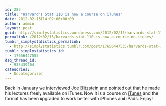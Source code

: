 ```yaml
---
id: 285
title: "Harvard's Stat 110 is now a course on iTunes"
date: 2012-02-15T14:02:06+00:00
author: admin
layout: post
guid: http://simplystatistics.wordpress.com/2012/02/15/harvards-stat-110-is-now-a-course-on-itunes
permalink: /2012/02/15/harvards-stat-110-is-now-a-course-on-itunes/
tumblr_simplystatistics_permalink:
  - http://simplystatistics.tumblr.com/post/17656447555/harvards-stat-110-is-now-a-course-on-itunes
tumblr_simplystatistics_id:
  - 17656447555
dsq_thread_id:
  - 935439404
categories:
  - Uncategorized
---
```

Back in January we interviewed <a href="http://simplystatistics.tumblr.com/post/16170052064/interview-with-joe-blitzstein" target="_blank">Joe Blitzstein</a> and pointed out that he made his lectures freely available on iTunes. Now it is a course on <a href="http://itunes.apple.com/us/course/statistics-110-probability/id502492375" target="_blank">iTunes</a> and the format has been upgraded to work better with iPhones and iPads. Enjoy! 